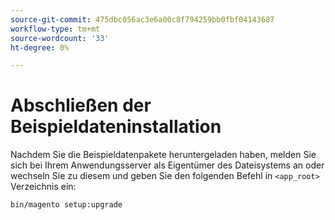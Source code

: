 ```yaml
---
source-git-commit: 475dbc056ac3e6a00c8f794259bb0fbf04143687
workflow-type: tm+mt
source-wordcount: '33'
ht-degree: 0%

---
```

# Abschließen der Beispieldateninstallation

Nachdem Sie die Beispieldatenpakete heruntergeladen haben, melden Sie sich bei Ihrem Anwendungsserver als Eigentümer des Dateisystems an oder wechseln Sie zu diesem und geben Sie den folgenden Befehl in `<app_root>` Verzeichnis ein:

```bash
bin/magento setup:upgrade
```
